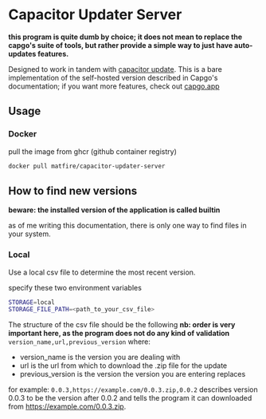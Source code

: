 # Capacitor Updater Server


**this program is quite dumb by choice; it does not mean to replace the capgo's suite of tools, but rather provide a simple way to just have auto-updates features.**

Designed to work in tandem with [capacitor update](https://github.com/Cap-go/capacitor-updater).
This is a bare implementation of the self-hosted version described in Capgo's documentation; if you want more features, check out [capgo.app](https://capgo.app)

## Usage

### Docker

pull the image from ghcr (github container registry)
```bash
docker pull matfire/capacitor-updater-server
```

## How to find new versions

**beware: the installed version of the application is called builtin**

as of me writing this documentation, there is only one way to find files in your system.

### Local

Use a local csv file to determine the most recent version.

specify these two environment variables
```bash
STORAGE=local
STORAGE_FILE_PATH=<path_to_your_csv_file>
```
The structure of the csv file should be the following
**nb: order is very important here, as the program does not do any kind of validation**
`version_name,url,previous_version`
where:
- version_name is the version you are dealing with
- url is the url from which to download the .zip file for the update
- previous_version is the version the version you are entering replaces

for example:
`0.0.3,https://example.com/0.0.3.zip,0.0.2` describes version 0.0.3 to be the version after 0.0.2 and tells the program it can downloaded from https://example.com/0.0.3.zip.